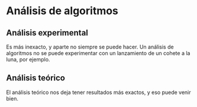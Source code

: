 # Análisis de algoritmos
## Análisis experimental
Es más inexacto, y aparte no siempre se puede hacer. Un análisis de algoritmos no se puede experimentar con un lanzamiento de un cohete a la luna, por ejemplo.
## Análisis teórico
El análisis teórico nos deja tener resultados más exactos, y eso puede venir bien.